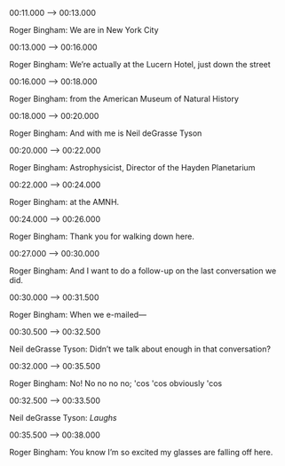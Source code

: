 00:11.000 --> 00:13.000

Roger Bingham:  We are in New York City

00:13.000 --> 00:16.000

Roger Bingham:  We’re actually at the Lucern Hotel, just down the street

00:16.000 --> 00:18.000

Roger Bingham:  from the American Museum of Natural History

00:18.000 --> 00:20.000

Roger Bingham:  And with me is Neil deGrasse Tyson

00:20.000 --> 00:22.000

Roger Bingham:  Astrophysicist, Director of the Hayden Planetarium

00:22.000 --> 00:24.000

Roger Bingham:  at the AMNH.

00:24.000 --> 00:26.000

Roger Bingham:  Thank you for walking down here.

00:27.000 --> 00:30.000

Roger Bingham:  And I want to do a follow-up on the last conversation we did.

00:30.000 --> 00:31.500

Roger Bingham:  When we e-mailed—

00:30.500 --> 00:32.500

Neil deGrasse Tyson:  Didn’t we talk about enough in that conversation?

00:32.000 --> 00:35.500

Roger Bingham:  No! No no no no; 'cos 'cos obviously 'cos

00:32.500 --> 00:33.500

Neil deGrasse Tyson:  *Laughs*

00:35.500 --> 00:38.000

Roger Bingham:  You know I’m so excited my glasses are falling off here.